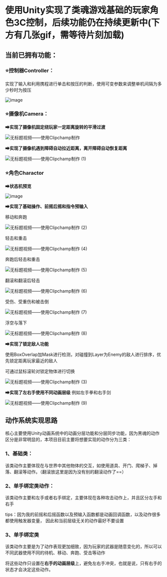 # 使用Unity实现了类魂游戏基础的玩家角色3C控制，后续功能仍在持续更新中(下方有几张gif，需等待片刻加载)

## 当前已拥有功能：

### ⭐控制器Controller： 
实现了输入和利用携程进行单击和按压的判断，使用可变参数来调整单机间隔为多少秒时为按压

![image](https://github.com/user-attachments/assets/bff37340-8424-47f3-bb88-7b287e0686e6)

### ⭐摄像机Camera：

**➡实现了摄像机固定绕玩家一定距离旋转的平滑过渡**

![无标题视频——使用Clipchamp制作](https://github.com/user-attachments/assets/4b622ed9-e20f-464a-9b3a-fb85243f0971)

**➡实现了摄像机遇到障碍自动拉近距离，离开障碍自动恢复距离**

![无标题视频——使用Clipchamp制作 (1)](https://github.com/user-attachments/assets/9af58322-d408-4331-aa5c-3b7426af9fe1)

### ⭐角色Charactor

**➡状态机预览**

![image](https://github.com/user-attachments/assets/5d87fd3d-bc5e-4dbd-ba5f-d143ae377fac)

**➡实现了基础操作、前摇后摇和指令预输入**

移动和奔跑

![无标题视频——使用Clipchamp制作 (2)](https://github.com/user-attachments/assets/6f2d6ad7-ea2a-4049-8ff6-d3f5b6abf3b1)

轻击和重击

![无标题视频——使用Clipchamp制作 (4)](https://github.com/user-attachments/assets/5c2ec108-1952-420f-8271-4fb64945849e)

奔跑后轻击和重击

![无标题视频——使用Clipchamp制作 (5)](https://github.com/user-attachments/assets/3f866a5b-c883-4d33-87ae-40aa041522d3)

翻滚和翻滚后轻击

![无标题视频——使用Clipchamp制作 (6)](https://github.com/user-attachments/assets/5e4601f1-e606-455f-99ec-5a5fcbd9d1c6)

受伤、受重伤和被击倒

![无标题视频——使用Clipchamp制作 (7)](https://github.com/user-attachments/assets/5f9d497a-3462-4cd7-a15e-ceb3f381853e)

浮空与落下

![无标题视频——使用Clipchamp制作 (8)](https://github.com/user-attachments/assets/059658e9-c878-48f5-84f4-a8a05fe2160c)

**➡实现了锁定敌人功能**

使用BoxOverlap加Mask进行检测，对碰撞到Layer为Enemy的敌人进行排序，优先锁定距离玩家最近的敌人

可通过鼠标滚轮对锁定物体进行切换

![无标题视频——使用Clipchamp制作 (3)](https://github.com/user-attachments/assets/40550f1f-c651-4388-a922-3677c09ca9ba)

**➡实现了左右手使用不同动画层级**
例如左手拳和右手剑

![无标题视频——使用Clipchamp制作 (9)](https://github.com/user-attachments/assets/ef88899e-8768-4d33-bde4-8e4cb4bba6f7)

## 动作系统实现思路

核心主要使用Unity动画系统中的动画分层功能和分层同步功能，因为黑魂的动作区分是非常明显的，本项目目前主要将想要实现的动作分为三类：

### 1、基础类：
该类动作主要体现在与世界中其他物体的交互，如使用道具、开门、爬梯子、掉落、翻滚等动作。（翻滚放这里是因为没有别的翻滚动作了==）

### 2、单手绑定类动作：
该类动作主要和左手或者右手绑定，主要体现在各种攻击动作上，并且区分左手和右手

tips：因为我的前摇和后摇函数以及预输入函数都是动画回调函数，以及动作很多都使用触发器变量， 因此和当前层级无关的动作最好不要设置

### 3、单手绑定类
该类动作主要是为了动作表现更加细致，因为玩家的武器是随意变化的，所以可以不同武器使用不同的待机、移动、奔跑、受击等动作

将这些动作只设置在**右手的动画层级**上，避免左右手冲突，也就是说，只有右手的状态才会决定这些动作。




